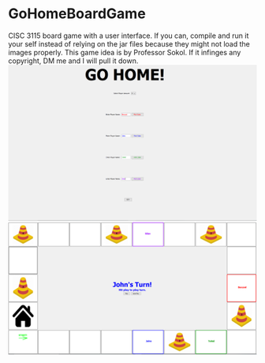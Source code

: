 # GoHomeBoardGame
CISC 3115 board game with a user interface.
If you can, compile and run it your self instead of relying
on the jar files because they might not load the images properly.
This game idea is by Professor Sokol. If it infinges any copyright, DM me and I will pull it down.
![](src/assets/go1.PNG)
![](src/assets/go2.PNG)
